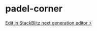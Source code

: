 # padel-corner

[Edit in StackBlitz next generation editor ⚡️](https://stackblitz.com/~/github.com/gauthier-t/padel-corner)